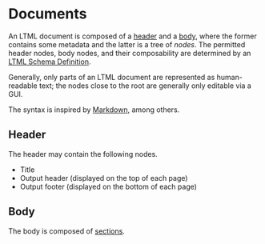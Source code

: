 # Documents

An LTML document is composed of a [header](#Header) and a [body](#Body),
where the former contains some metadata and the latter is a tree of *nodes*.
The permitted header nodes, body nodes, and their composability are determined
by an [LTML Schema Definition](../lsd.md).

Generally, only parts of an LTML document are represented as human-readable
text; the nodes close to the root are generally only editable via a GUI.

The syntax is inspired by [Markdown](https://commonmark.org), among others.


## Header

The header may contain the following nodes.

* Title
* Output header (displayed on the top of each page)
* Output footer (displayed on the bottom of each page)


## Body

The body is composed of [sections](section.md).

